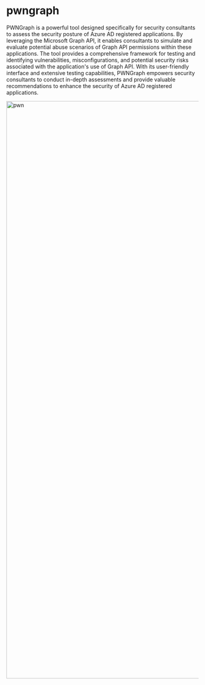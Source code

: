 # pwngraph
PWNGraph is a powerful tool designed specifically for security consultants to assess the security posture of Azure AD registered applications. By leveraging the Microsoft Graph API, it enables consultants to simulate and evaluate potential abuse scenarios of Graph API permissions within these applications. The tool provides a comprehensive framework for testing and identifying vulnerabilities, misconfigurations, and potential security risks associated with the application's use of Graph API. With its user-friendly interface and extensive testing capabilities, PWNGraph empowers security consultants to conduct in-depth assessments and provide valuable recommendations to enhance the security of Azure AD registered applications.

<img width="1512" alt="pwn" src="https://github.com/tuxtrack/pwngraph/assets/76736999/96ce3c96-2acf-4f6c-9ea4-486ba20826ea">
